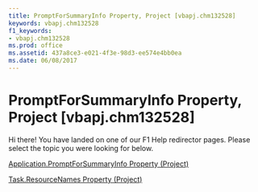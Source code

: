 ```yaml
---
title: PromptForSummaryInfo Property, Project [vbapj.chm132528]
keywords: vbapj.chm132528
f1_keywords:
- vbapj.chm132528
ms.prod: office
ms.assetid: 437a8ce3-e021-4f3e-98d3-ee574e4bb0ea
ms.date: 06/08/2017
---
```



# PromptForSummaryInfo Property, Project [vbapj.chm132528]

Hi there! You have landed on one of our F1 Help redirector pages. Please select the topic you were looking for below.

[Application.PromptForSummaryInfo Property (Project)](http://msdn.microsoft.com/library/c1ce90ec-e52b-397f-640c-4a8da1e17a7f%28Office.15%29.aspx)

[Task.ResourceNames Property (Project)](http://msdn.microsoft.com/library/0c933d60-42bf-ece6-fa37-da5181a56944%28Office.15%29.aspx)


